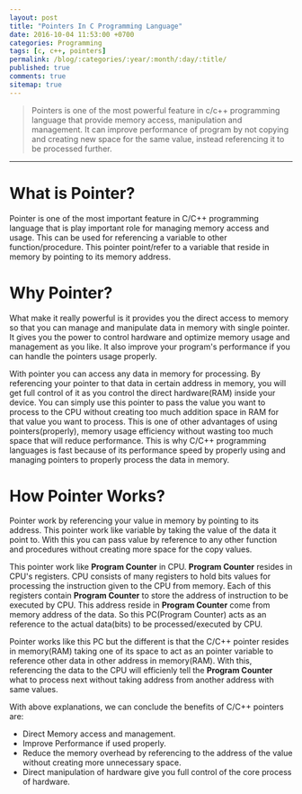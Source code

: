 ```yaml
---
layout: post
title: "Pointers In C Programming Language"
date: 2016-10-04 11:53:00 +0700
categories: Programming
tags: [c, c++, pointers]
permalink: /blog/:categories/:year/:month/:day/:title/
published: true
comments: true
sitemap: true
---
```

>Pointers is one of the most powerful feature in c/c++ programming language that provide memory access, manipulation and management. It can improve performance of program by not copying and creating new space for the same value, instead referencing it to be processed further.
_____

# What is Pointer?
Pointer is one of the most important feature in C/C++ programming language that is play important role for managing memory access and usage. This can be used for referencing a variable to other function/procedure. This pointer point/refer to a variable that reside in memory by pointing to its memory address. 

# Why Pointer?
What make it really powerful is it provides you the direct access to memory so that you can manage and manipulate data in memory with single pointer. It gives you the power to control hardware and optimize memory usage and management as you like. It also improve your program's performance if you can handle the pointers usage properly. 

With pointer you can access any data in memory for processing. By referencing your pointer to that data in certain address in memory, you will get full control of it as you control the direct hardware(RAM) inside your device. You can simply use this pointer to pass the value you want to process to the CPU without creating too much addition space in RAM for that value you want to process. This is one of other advantages of using pointers(properly), memory usage efficiency without wasting too much space that will reduce performance. This is why C/C++ programming languages is fast because of its performance speed by properly using and managing pointers to properly process the data in memory. 

# How Pointer Works?
Pointer work by referencing your value in memory by pointing to its address. This pointer work like variable by taking the value of the data it point to. With this you can pass value by reference to any other function and procedures without creating more space for the copy values. 

This pointer work like **Program Counter** in CPU. **Program Counter** resides in CPU's registers. CPU consists of many registers to hold bits values for processing the instruction given to the CPU from memory. Each of this registers contain **Program Counter** to store the address of instruction to be executed by CPU. This address reside in **Program Counter** come from memory address of the data. So this PC(Program Counter) acts as an reference to the actual data(bits) to be processed/executed by CPU. 

Pointer works like this PC but the different is that the C/C++ pointer resides in memory(RAM) taking one of its space to act as an pointer variable to reference other data in other address in memory(RAM). With this, referencing the data to the CPU will efficienly tell the **Program Counter** what to process next without taking address from another address with same values.

With above explanations, we can conclude the benefits of C/C++ pointers are:

 - Direct Memory access and management.
 - Improve Performance if used properly.
 - Reduce the memory overhead by referencing to the address of the value without creating more unnecessary space.
 - Direct manipulation of hardware give you full control of the core process of hardware.

